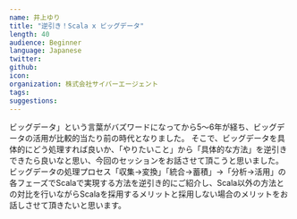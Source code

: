 ```yaml
---
name: 井上ゆり
title: "逆引き！Scala x ビッグデータ"
length: 40
audience: Beginner
language: Japanese
twitter:
github:
icon:
organization: 株式会社サイバーエージェント
tags:
suggestions:
---
```


ビッグデータ」という言葉がバズワードになってから5〜6年が経ち、ビッグデータの活用が比較的当たり前の時代となりました。 そこで、ビッグデータを具体的にどう処理すれば良いか、「やりたいこと」から「具体的な方法」を逆引きできたら良いなと思い、今回のセッションをお話させて頂こうと思いました。 ビッグデータの処理プロセス「収集→変換」「統合→蓄積」→「分析→活用」の各フェーズでScalaで実現する方法を逆引き的にご紹介し、Scala以外の方法との対比を行いながらScalaを採用するメリットと採用しない場合のメリットをお話しさせて頂きたいと思います。
